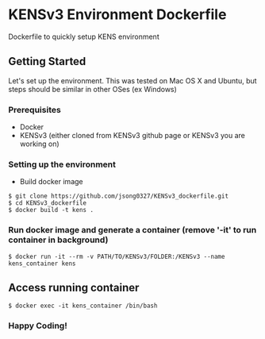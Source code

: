 # KENSv3 Environment Dockerfile

Dockerfile to quickly setup KENS environment


## Getting Started

Let's set up the environment.
This was tested on Mac OS X and Ubuntu, 
but steps should be similar in other OSes (ex Windows)

### Prerequisites

- Docker
- KENSv3 (either cloned from KENSv3 github page or KENSv3 you are working on)


### Setting up the environment
- Build docker image
```
$ git clone https://github.com/jsong0327/KENSv3_dockerfile.git
$ cd KENSv3_dockerfile
$ docker build -t kens .
```

### Run docker image and generate a container (remove '-it' to run container in background)
```
$ docker run -it --rm -v PATH/TO/KENSv3/FOLDER:/KENSv3 --name kens_container kens
```

## Access running container
```
$ docker exec -it kens_container /bin/bash
```

### Happy Coding!
